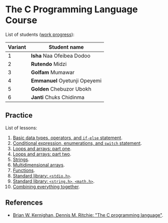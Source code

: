 # The C Programming Language Course

List of students ([work progress](https://docs.google.com/spreadsheets/d/1uk7V20U0G_Omt3jQ65sDxLfHyrtbsejVl2sRb7WzATk/edit?usp=sharing)):

| Variant | Student name                  |
| ------- | ----------------------------- |
| 1       | **Isha** Naa Ofeibea Dodoo    |
| 2       | **Rutendo** Midzi             |
| 3       | **Golfam** Mumawar            |
| 4       | **Emmanuel** Oyetunji Opeyemi |
| 5       | **Golden** Chebuzor Ubokh     |
| 6       | **Janti** Chuks Chidinma      |

## Practice

List of lessons:

1. [Basic data types, operators, and `if-else` statement](practice/lesson01.md).
2. [Conditional expression, enumerations, and `switch` statement](practice/lesson02.md).
3. [Loops and arrays: part one](practice/lesson03.md).
4. [Loops and arrays: part two](practice/lesson04.md).
5. [Strings](practice/lesson05.md).
6. [Multidimensional arrays](practice/lesson06.md).
7. [Functions](practice/lesson07.md).
8. [Standard library: `<stdio.h>`](practice/lesson08.md).
9. [Standard library: `<string.h>`, `<math.h>`](practice/lesson09.md).
10. [Combining everything together](practice/lesson10.md).

## References

- [Brian W. Kernighan, Dennis M. Ritchie: "The C programming language"](http://www.dipmat.univpm.it/~demeio/public/the_c_programming_language_2.pdf).